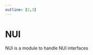 ```yaml
---
outline: [2,3]
---
```


# NUI <BadgeClient/>

NUI is a module to handle NUI interfaces 

<!--@include: ./autodoc/autodoc_client_functions.md-->